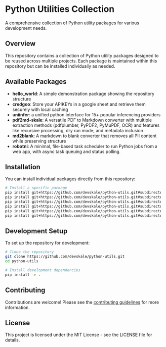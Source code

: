 # Python Utilities Collection

A comprehensive collection of Python utility packages for various development needs.

## Overview

This repository contains a collection of Python utility packages designed to be reused across multiple projects. Each package is maintained within this repository but can be installed individually as needed.

## Available Packages

- **hello_world**: A simple demonstration package showing the repository structure
- **credgoo**: Store your APIKEYs in a google sheet and retrieve them securely with local caching
- **uniinfer**: a unified python interface for 15+ popular inferencing providers
- **pdf2md-skale**: A versatile PDF to Markdown converter with multiple extraction methods (pdfplumber, PyPDF2, PyMuPDF, OCR) and features like recursive processing, dry run mode, and metadata inclusion
- **md2blank**: A markdown to blank converter that removes all PII content while preserving structure
- **robotni**: A minimal, file-based task scheduler to run Python jobs from a web app, with async task queuing and status polling.

## Installation

You can install individual packages directly from this repository:

```bash
# Install a specific package
pip install git+https://github.com/devskale/python-utils.git#subdirectory=packages/credgoo
pip install git+https://github.com/devskale/python-utils.git#subdirectory=packages/uniinfer
pip install git+https://github.com/devskale/python-utils.git#subdirectory=packages/pdf2md.skale
pip install git+https://github.com/devskale/python-utils.git#subdirectory=packages/md2blank
pip install git+https://github.com/devskale/python-utils.git#subdirectory=packages/md2pdfs
pip install git+https://github.com/devskale/python-utils.git#subdirectory=packages/robotni
```

## Development Setup

To set up the repository for development:

```bash
# Clone the repository
git clone https://github.com/devskale/python-utils.git
cd python-utils

# Install development dependencies
pip install -e .
```

## Contributing

Contributions are welcome! Please see the [contributing guidelines](docs/contributing.md) for more information.

## License

This project is licensed under the MIT License - see the LICENSE file for details.
